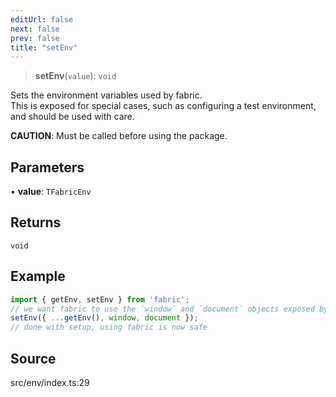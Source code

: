 ```yaml
---
editUrl: false
next: false
prev: false
title: "setEnv"
---
```


> **setEnv**(`value`): `void`

Sets the environment variables used by fabric.\
This is exposed for special cases, such as configuring a test environment, and should be used with care.

**CAUTION**: Must be called before using the package.

## Parameters

• **value**: `TFabricEnv`

## Returns

`void`

## Example

```ts
import { getEnv, setEnv } from 'fabric';
// we want fabric to use the `window` and `document` objects exposed by the environment we are running in.
setEnv({ ...getEnv(), window, document });
// done with setup, using fabric is now safe
```

## Source

src/env/index.ts:29
